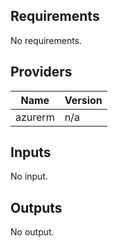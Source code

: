 ## Requirements

No requirements.

## Providers

| Name | Version |
|------|---------|
| azurerm | n/a |

## Inputs

No input.

## Outputs

No output.

